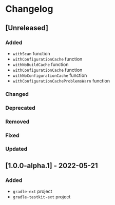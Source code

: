 # Changelog

## [Unreleased]

### Added

- `withScan` function
- `withConfigurationCache` function
- `withNoBuildCache` function
- `withConfigurationCache` function
- `withNoConfigurationCache` function
- `withConfigurationCacheProblemsWarn` function

### Changed

### Deprecated

### Removed

### Fixed

### Updated

## [1.0.0-alpha.1] - 2022-05-21

### Added

- `gradle-ext` project
- `gradle-testkit-ext` project
